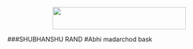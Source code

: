 
<p align="center"><a href="https://heroku.com/deploy?template=https://github.com/AMANTYA1/MADRCHOD"> <img src="https://img.shields.io/badge/Deploy%20To%20Heroku-blueviolet?style=for-the-badge&logo=heroku" width="300" height="50.75"/></a></p>


###SHUBHANSHU RAND
#Abhi madarchod bask
